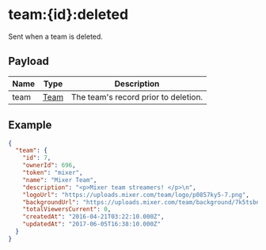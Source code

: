 # team:{id}:deleted

Sent when a team is deleted.

## Payload
|Name|Type|Description|
|----|----|-----------|
|team|[Team](/rest/index.html#/Team)|The team&#x27;s record prior to deletion.|

## Example
```json
{
  "team": {
    "id": 7,
    "ownerId": 696,
    "token": "mixer",
    "name": "Mixer Team",
    "description": "<p>Mixer team streamers! </p>\n",
    "logoUrl": "https://uploads.mixer.com/team/logo/p0857ky5-7.png",
    "backgroundUrl": "https://uploads.mixer.com/team/background/7k5tsbnx-7.jpg",
    "totalViewersCurrent": 0,
    "createdAt": "2016-04-21T03:22:10.000Z",
    "updatedAt": "2017-06-05T16:38:10.000Z"
  }
}
```

